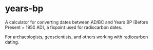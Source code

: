 # years-bp

A calculator for converting dates between AD/BC and Years BP (Before Present = 1950 AD), a fixpoint used for radiocarbon dates.

For archaeologists, geoscientists, and others working with radiocarbon dating.